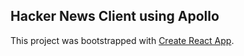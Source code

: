 ## Hacker News Client using Apollo

This project was bootstrapped with [Create React App](https://github.com/facebookincubator/create-react-app).
